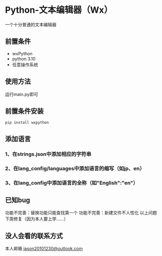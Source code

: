 # Python-文本编辑器（Wx）
一个十分普通的文本编辑器

## 前置条件
* wxPython
* python 3.10
* 任意操作系统

## 使用方法
运行main.py即可

## 前置条件安装

`pip install wxpython`

## 添加语言
### 1、在strings.json中添加相应的字符串
### 2、在lang_config/languages中添加语言的缩写（如jp、en）
### 3、在lang_config中添加语言的全称（如"English":"en"）

## 已知bug
功能不完善：替换功能只能查找第一个
功能不完善：新建文件不人性化
以上问题下周修复（因为本人要上学……）

## 没人会看的联系方式
本人邮箱
jason20101230@outlook.com